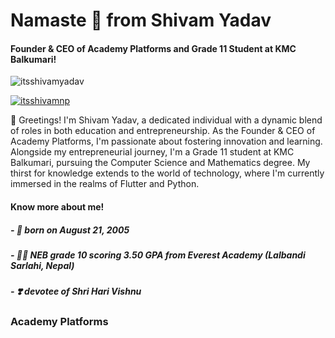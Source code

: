 <h1 align="start">Namaste 🙏 from Shivam Yadav</h1>
<h4 align="start">Founder & CEO of Academy Platforms and Grade 11 Student at KMC Balkumari!</h4>

<p align="left"> <img src="https://komarev.com/ghpvc/?username=itsshivamyadav&label=Profile%20views&color=0e75b6&style=flat" alt="itsshivamyadav" /> </p>

<p align="left"> <a href="https://twitter.com/itsshivamnp" target="blank"><img src="https://img.shields.io/twitter/follow/itsshivamnp?logo=twitter&style=for-the-badge" alt="itsshivamnp" /></a> </p>

👋 Greetings! I'm Shivam Yadav, a dedicated individual with a dynamic blend of roles in both education and entrepreneurship. As the Founder & CEO of Academy Platforms, I'm passionate about fostering innovation and learning. Alongside my entrepreneurial journey, I'm a Grade 11 student at KMC Balkumari, pursuing the Computer Science and Mathematics degree. My thirst for knowledge extends to the world of technology, where I'm currently immersed in the realms of Flutter and Python.

<h4 align="left">Know more about me!</h4>
<h5 align="left">- 👶 born on August 21, 2005</h5>
<h5 align="left">- 👨‍🎓 NEB grade 10 scoring 3.50 GPA from Everest Academy (Lalbandi Sarlahi, Nepal)</h5>
<h5 align="left">- ❣️ devotee of Shri Hari Vishnu</h5>

<h3 align="left">Academy Platforms</h3>
